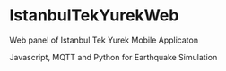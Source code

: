 # IstanbulTekYurekWeb
Web panel of Istanbul Tek Yurek Mobile Applicaton

Javascript, MQTT and Python for Earthquake Simulation
